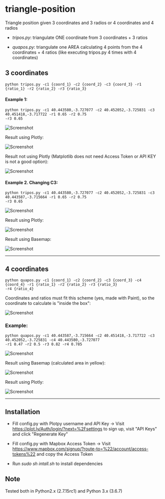 # triangle-position
Triangle position given 3 coordinates and 3 radios or 4 coordinates and 4 radios

- *tripos.py*: triangulate ONE coordinate from 3 coordinates + 3 ratios

- *quapos.py*: triangulate one AREA calculating 4 points from the 4 coordinates + 4 ratios (like executing tripos.py 4 times with 4 coordinates)


## 3 coordinates

```
python tripos.py -c1 {coord_1} -c2 {coord_2} -c3 {coord_3} -r1 {ratio_1} -r2 {ratio_2} -r3 {ratio_3}
```

#### Example 1:

```
python tripos.py -c1 40.443580,-3.727077 -c2 40.452052,-3.725831 -c3 40.451418,-3.717722 -r1 0.65 -r2 0.75
-r3 0.65
```

![Screenshot](images/tri2.png)

Result using Plotly:

![Screenshot](images/tri5.png)

Result not using Plotly (Matplotlib does not need Access Token or API KEY is not a good option):

![Screenshot](images/tri1.png)

#### Example 2. Changing C3:

```
python tripos.py -c1 40.443580,-3.727077 -c2 40.452052,-3.725831 -c3 40.443587,-3.715664 -r1 0.65 -r2 0.75
-r3 0.65
```

![Screenshot](images/tri4.png)

Result using Plotly:

![Screenshot](images/tri6.png)

Result using Basemap:

![Screenshot](images/tri3.png)

--------------------------------------------

## 4 coordinates
```
python quapos.py -c1 {coord_1} -c2 {coord_2} -c3 {coord_3} -c4 {coord_4} -r1 {ratio_1} -r2 {ratio_2} -r3 {ratio_3}
-r4 {ratio_4}
```

Coordinates and ratios must fit this scheme (yes, made with Paint), so the coordinate to calculate is "inside the box":

![Screenshot](images/quatri4.png)


### Example:

```
python quapos.py -c1 40.443587,-3.715664 -c2 40.451418,-3.717722 -c3 40.452052,-3.725831 -c4 40.443580,-3.727077
-r1 0.47 -r2 0.5 -r3 0.82 -r4 0.785
```

![Screenshot](images/quatri2.png)

Result using Basemap (calculated area in yellow):

![Screenshot](images/quatri1.png)

Result using Plotly:

![Screenshot](images/quatri3.png)


--------------------------------------------

## Installation

- Fill config.py with Plotpy username and API Key -> Visit https://plot.ly/Auth/login/?next=%2Fsettings to sign up, visit "API Keys" and click "Regenerate Key"

- Fill config.py with Mapbox Access Token -> Visit https://www.mapbox.com/signup/?route-to=%22/account/access-tokens%22 and copy the Access Token

- Run *sudo sh intall.sh* to install dependencies


## Note

Tested both in Python2.x (2.7.15rc1) and Python 3.x (3.6.7)
